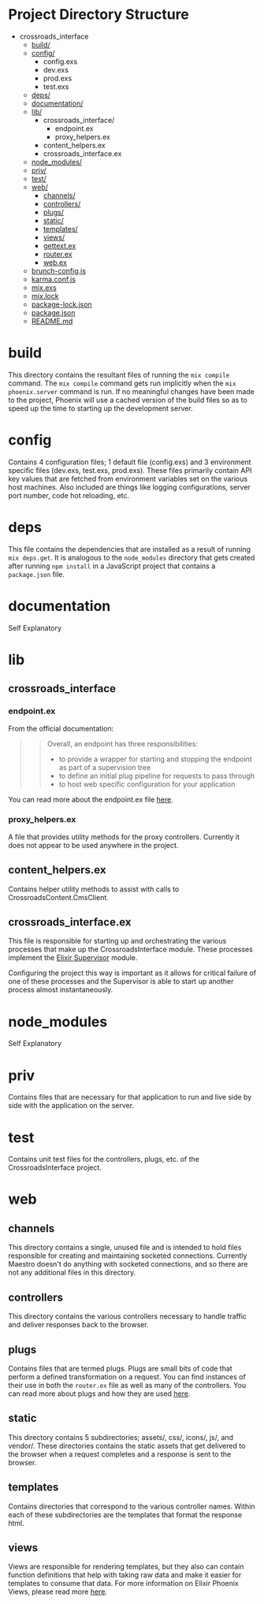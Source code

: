 # Project Directory Structure

* crossroads_interface
  * [build/](#build)
  * [config/](#config)
    * config.exs
    * dev.exs
    * prod.exs
    * test.exs
  * [deps/](#deps)
  * [documentation/](#documentation)
  * [lib/](#lib)
    * crossroads_interface/
      * endpoint.ex
      * proxy_helpers.ex
    * content_helpers.ex
    * crossroads_interface.ex
  * [node_modules/](#node_modules)
  * [priv/](#priv)
  * [test/](#test)
  * [web/](#web)
    * [channels/](#channels)
    * [controllers/](#controllers)
    * [plugs/](#plugs)
    * [static/](#static)
    * [templates/](#templates)
    * [views/](#views)
    * [gettext.ex](#gettext)
    * [router.ex](#router.ex)
    * [web.ex](#web.ex)
  * [brunch-config.js](#brunch-config)
  * [karma.conf.js](#karma-conf)
  * [mix.exs](#mix.exs)
  * [mix.lock](#mix.lock)
  * [package-lock.json](#package-lock)
  * [package.json](#package.json)
  * [README.md](#readme)

# build
This directory contains the resultant files of running the `mix compile` command. The
`mix compile` command gets run implicitly when the `mix phoenix.server` command is
run. If no meaningful changes have been made to the project, Phoenix will use a
cached version of the build files so as to speed up the time to starting up the
development server.

# config
Contains 4 configuration files; 1 default file (config.exs) and 3 environment
specific files (dev.exs, test.exs, prod.exs). These files primarily contain API key
values that are fetched from environment variables set on the various host machines.
Also included are things like logging configurations, server port number, code hot
reloading, etc.

# deps
This file contains the dependencies that are installed as a result of running `mix
deps.get`. It is analogous to the `node_modules` directory that gets created after
running `npm install` in a JavaScript project that contains a `package.json` file.

# documentation
Self Explanatory

# lib
## crossroads_interface
### endpoint.ex

From the official documentation:

>> Overall, an endpoint has three responsibilities:
>> * to provide a wrapper for starting and stopping the endpoint as part of a
>>   supervision tree
>> * to define an initial plug pipeline for requests to pass through
>> * to host web specific configuration for your application

You can read more about the endpoint.ex file
[here](https://hexdocs.pm/phoenix/Phoenix.Endpoint.html).

### proxy_helpers.ex
A file that provides utility methods for the proxy controllers. Currently it does not
appear to be used anywhere in the project.

## content_helpers.ex
Contains helper utility methods to assist with calls to CrossroadsContent.CmsClient.

## crossroads_interface.ex
This file is responsible for starting up and orchestrating the various processes that
make up the CrossroadsInterface module. These processes implement the
[Elixir Supervisor](https://hexdocs.pm/elixir/Supervisor.html) module.

Configuring the project this way is important as it allows for critical failure of
one of these processes and the Supervisor is able to start up another process almost
instantaneously.

# node_modules
Self Explanatory

# priv
Contains files that are necessary for that application to run and live side by side
with the application on the server.

# test
Contains unit test files for the controllers, plugs, etc. of the CrossroadsInterface
project.

# web
## channels
This directory contains a single, unused file and is intended to hold files responsible for
creating and maintaining socketed connections. Currently Maestro doesn't do anything
with socketed connections, and so there are not any additional files in this
directory.

## controllers
This directory contains the various controllers necessary to handle traffic and
deliver responses back to the browser.

## plugs
Contains files that are termed plugs. Plugs are small bits of code that perform a
defined transformation on a request. You can find instances of their use in both the
`router.ex` file as well as many of the controllers. You can read more about plugs
and how they are used [here](https://hexdocs.pm/phoenix/plug.html).

## static
This directory contains 5 subdirectories; assets/, css/, icons/, js/, and vendor/.
These directories contains the static assets that get delivered to the browser when a
request completes and a response is sent to the browser.

## templates
Contains directories that correspond to the various controller names. Within each of
these subdirectories are the templates that format the response html.

## views
Views are responsible for rendering templates, but they also can contain function
definitions that help with taking raw data and make it easier for templates to
consume that data. For more information on Elixir Phoenix Views, please read more
[here](https://hexdocs.pm/phoenix/views.html).
